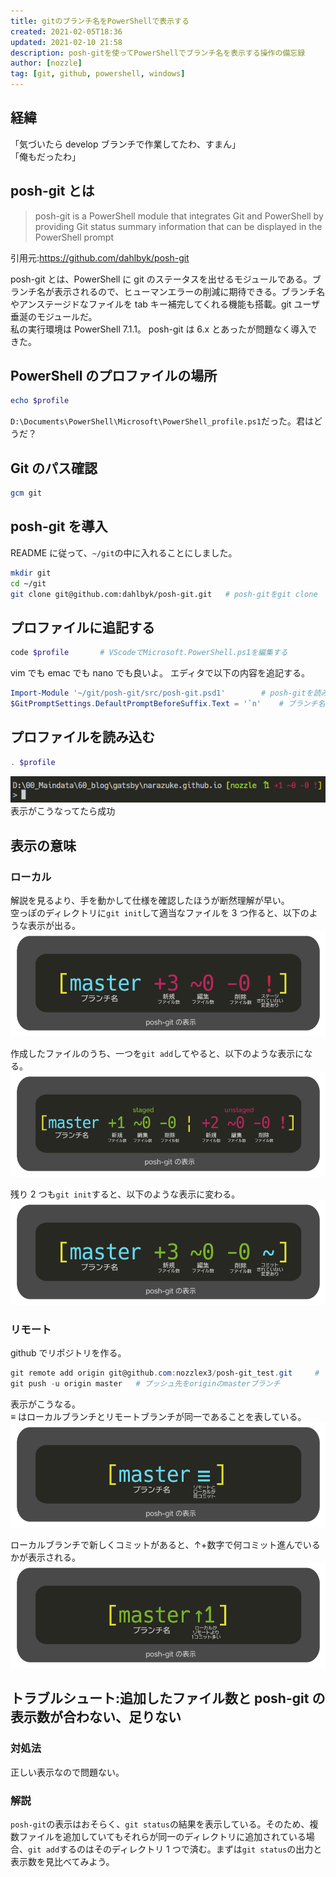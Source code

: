 ```yaml
---
title: gitのブランチ名をPowerShellで表示する
created: 2021-02-05T18:36
updated: 2021-02-10 21:58
description: posh-gitを使ってPowerShellでブランチ名を表示する操作の備忘録
author: [nozzle]
tag: [git, github, powershell, windows]
---
```


## 経緯

「気づいたら develop ブランチで作業してたわ、すまん」  
「俺もだったわ」

## posh-git とは

> posh-git is a PowerShell module that integrates Git and PowerShell by providing Git status summary information that can be displayed in the PowerShell prompt

引用元:https://github.com/dahlbyk/posh-git

posh-git とは、PowerShell に git のステータスを出せるモジュールである。ブランチ名が表示されるので、ヒューマンエラーの削減に期待できる。ブランチ名やアンステージドなファイルを tab キー補完してくれる機能も搭載。git ユーザ垂涎のモジュールだ。  
私の実行環境は PowerShell 7.1.1。 posh-git は 6.x とあったが問題なく導入できた。

## PowerShell のプロファイルの場所

```PowerShell
echo $profile
```

`D:\Documents\PowerShell\Microsoft\PowerShell_profile.ps1`だった。君はどうだ？

## Git のパス確認

```PowerShell
gcm git
```

## posh-git を導入

README に従って、`~/git`の中に入れることにしました。

```bash
mkdir git
cd ~/git
git clone git@github.com:dahlbyk/posh-git.git   # posh-gitをgit clone
```

## プロファイルに追記する

```PowerShell
code $profile       # VScodeでMicrosoft.PowerShell.ps1を編集する
```

vim でも emac でも nano でも良いよ。
エディタで以下の内容を追記する。

```PowerShell
Import-Module '~/git/posh-git/src/posh-git.psd1'        # posh-gitを読み込ませる
$GitPromptSettings.DefaultPromptBeforeSuffix.Text = '`n'    # ブランチ名の後、改行する
```

## プロファイルを読み込む

```PowerShell
. $profile
```

![powershell_screenshot_01](powershell_screenshot_01.png)  
表示がこうなってたら成功

## 表示の意味

### ローカル

解説を見るより、手を動かして仕様を確認したほうが断然理解が早い。  
空っぽのディレクトリに`git init`して適当なファイルを 3 つ作ると、以下のような表示が出る。
![git_status_display_01.png](git_status_display_01.png)

作成したファイルのうち、一つを`git add`してやると、以下のような表示になる。
![git_status_display_02.png](git_status_display_02.png)

残り 2 つも`git init`すると、以下のような表示に変わる。
![git_status_display_03.png](git_status_display_03.png)

### リモート

github でリポジトリを作る。

```PowerShell
git remote add origin git@github.com:nozzlex3/posh-git_test.git     # リモートリポジトリを指定し、originと名付ける
git push -u origin master   # プッシュ先をoriginのmasterブランチ
```

表示がこうなる。  
≡ はローカルブランチとリモートブランチが同一であることを表している。
![git_status_display_04.png -reverse](git_status_display_04.png)

ローカルブランチで新しくコミットがあると、↑+数字で何コミット進んでいるかが表示される。
![git_status_display_05.png](git_status_display_05.png)

## トラブルシュート:追加したファイル数と posh-git の表示数が合わない、足りない

### 対処法

正しい表示なので問題ない。

### 解説

`posh-git`の表示はおそらく、`git status`の結果を表示している。そのため、複数ファイルを追加していてもそれらが同一のディレクトリに追加されている場合、`git add`するのはそのディレクトリ 1 つで済む。まずは`git status`の出力と表示数を見比べてみよう。

